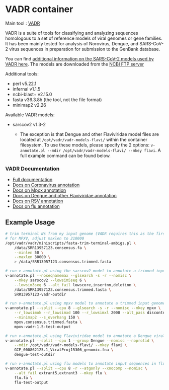 # VADR container

Main tool : [VADR](https://github.com/ncbi/vadr)

VADR is a suite of tools for classifying and analyzing sequences homologous to a set of reference models of viral genomes or gene families. It has been mainly tested for analysis of Norovirus, Dengue, and SARS-CoV-2 virus sequences in preparation for submission to the GenBank database.

You can find [additional information on the SARS-CoV-2 models used by VADR here](https://github.com/ncbi/vadr/wiki/Coronavirus-annotation#sarscov2models). The models are downloaded from the [NCBI FTP server](https://ftp.ncbi.nlm.nih.gov/pub/nawrocki/vadr-models/sarscov2/)

Additional tools:

- perl v5.22.1
- infernal v1.1.5
- ncbi-blast+ v2.15.0
- fasta v36.3.8h (the tool, not the file format)
- minimap2 v2.26

Available VADR models:

- sarscov2 v1.3-2

  - The exception is that Dengue and other Flaviviridae model files are located at `/opt/vadr/vadr-models-flavi/` within the container filesystem. To use these models, please specify the 2 options: `v-annotate.pl --mdir /opt/vadr/vadr-models-flavi/ --mkey flavi`. A full example command can be found below.

### VADR Documentation

- [Full documentation](https://github.com/ncbi/vadr#vadr-documentation-)
- [Docs on Coronavirus annotation](https://github.com/ncbi/vadr/wiki/Coronavirus-annotation)
- [Docs on Mpox annotation](https://github.com/ncbi/vadr/wiki/Mpox-virus-annotation)
- [Docs on Dengue and other Flaviviridae annotation](https://github.com/ncbi/vadr/wiki/Available-VADR-model-files#dengue-virus-and-other-flaviviridae-refseq-vadr-models)
- [Docs on RSV annotation](https://github.com/ncbi/vadr/wiki/RSV-annotation)
- [Docs on flu annotation](https://github.com/ncbi/vadr/wiki/Influenza-annotation)

## Example Usage

```bash
# trim terminal Ns from my input genome (VADR requires this as the first step)
# for MPXV, adjust maxlen to 210000
/opt/vadr/vadr/miniscripts/fasta-trim-terminal-ambigs.pl \
    /data/SRR13957123.consensus.fa \
    --minlen 50 \
    --maxlen 30000 \
    > /data/SRR13957123.consensus.trimmed.fasta

# run v-annotate.pl using the sarscov2 model to annotate a trimmed input genome
v-annotate.pl --noseqnamemax --glsearch -s -r --nomisc \
    --mkey sarscov2 --lowsim5seq 6 \
    --lowsim3seq 6 --alt_fail lowscore,insertnn,deletinn \
    /data/SRR13957123.consensus.trimmed.fasta \
    SRR13957123-vadr-outdir

# run v-annotate.pl using mpxv model to annotate a trimmed input genome
v-annotate.pl --split --cpu 8 --glsearch -s -r --nomisc --mkey mpxv \
    --r_lowsimok --r_lowsimxd 100 --r_lowsimxl 2000 --alt_pass discontn,dupregin \
    --minimap2 --s_overhang 150 \
    mpxv.consensus.trimmed.fasta \
    mpxv-vadr-1.5-test-output

# run v-annotate.pl using Flaviviridae model to annotate a Dengue viral genome
v-annotate.pl --split --cpu 1 --group Dengue --nomisc --noprotid \
    --mdir /opt/vadr/vadr-models-flavi/ --mkey flavi \
    GCF_000862125.1_ViralProj15306_genomic.fna \
    dengue-test-outdir

# run v-annotate.pl using flu models to annotate input sequences in flu.fa
v-annotate.pl --split --cpu 8 -r --atgonly --xnocomp --nomisc \
    --alt_fail extrant5,extrant3 --mkey flu \
    flu.fa \
    flu-test-output

```
